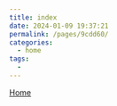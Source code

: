 ```yaml
---
title: index
date: 2024-01-09 19:37:21
permalink: /pages/9cdd60/
categories:
  - home
tags:
  - 
---
```

[Home](/)